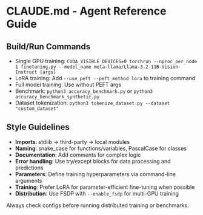 # CLAUDE.md - Agent Reference Guide

## Build/Run Commands
- Single GPU training: `CUDA_VISIBLE_DEVICES=0 torchrun --nproc_per_node 1 finetuning.py --model_name meta-llama/Llama-3.2-11B-Vision-Instruct [args]`
- LoRA training: Add `--use_peft --peft_method lora` to training command
- Full model training: Use without PEFT args
- Benchmark: `python3 accuracy_benchmark.py` or `python3 accuracy_benchmark_synthetic.py`
- Dataset tokenization: `python3 tokenize_dataset.py --dataset "custom_dataset"`

## Style Guidelines
- **Imports**: stdlib → third-party → local modules
- **Naming**: snake_case for functions/variables, PascalCase for classes
- **Documentation**: Add comments for complex logic
- **Error handling**: Use try/except blocks for data processing and predictions
- **Parameters**: Define training hyperparameters via command-line arguments
- **Training**: Prefer LoRA for parameter-efficient fine-tuning when possible
- **Distribution**: Use FSDP with `--enable_fsdp` for multi-GPU training

Always check configs before running distributed training or benchmarks.